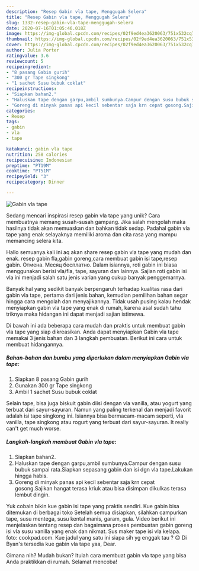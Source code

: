 ```yaml
---
description: "Resep Gabin vla tape, Menggugah Selera"
title: "Resep Gabin vla tape, Menggugah Selera"
slug: 1332-resep-gabin-vla-tape-menggugah-selera
date: 2020-07-16T01:05:46.018Z
image: https://img-global.cpcdn.com/recipes/02f9ed4ea3620063/751x532cq70/gabin-vla-tape-foto-resep-utama.jpg
thumbnail: https://img-global.cpcdn.com/recipes/02f9ed4ea3620063/751x532cq70/gabin-vla-tape-foto-resep-utama.jpg
cover: https://img-global.cpcdn.com/recipes/02f9ed4ea3620063/751x532cq70/gabin-vla-tape-foto-resep-utama.jpg
author: Julia Porter
ratingvalue: 3.6
reviewcount: 5
recipeingredient:
- "8 pasang Gabin gurih"
- "300 gr Tape singkong"
- "1 sachet Susu bubuk coklat"
recipeinstructions:
- "Siapkan bahan2."
- "Haluskan tape dengan garpu,ambil sumbunya.Campur dengan susu bubuk sampai rata.Siapkan sepasang gabin dan isi dgn vla tape.Lakukan hingga habis."
- "Goreng di minyak panas api kecil sebentar saja krn cepat gosong.Sajikan hangat terasa kriuk atau bisa disimpan dikulkas terasa lembut dingin."
categories:
- Resep
tags:
- gabin
- vla
- tape

katakunci: gabin vla tape 
nutrition: 258 calories
recipecuisine: Indonesian
preptime: "PT19M"
cooktime: "PT51M"
recipeyield: "3"
recipecategory: Dinner

---
```



![Gabin vla tape](https://img-global.cpcdn.com/recipes/02f9ed4ea3620063/751x532cq70/gabin-vla-tape-foto-resep-utama.jpg)

Sedang mencari inspirasi resep gabin vla tape yang unik? Cara membuatnya memang susah-susah gampang. Jika salah mengolah maka hasilnya tidak akan memuaskan dan bahkan tidak sedap. Padahal gabin vla tape yang enak selayaknya memiliki aroma dan cita rasa yang mampu memancing selera kita.

Hallo semuanya.kali ini aq akan share resep gabin vla tape yang mudah dan enak. resep gabin fla,gabin goreng,cara membuat gabin isi tape,resep gabin. Отмена. Месяц бесплатно. Dalam isiannya, roti gabin ini biasa menggunakan berisi vla/fla, tape, sayuran dan lainnya. Sajian roti gabin isi vla ini menjadi salah satu jenis varian yang cukup banyak penggemarnya.

Banyak hal yang sedikit banyak berpengaruh terhadap kualitas rasa dari gabin vla tape, pertama dari jenis bahan, kemudian pemilihan bahan segar hingga cara mengolah dan menyajikannya. Tidak usah pusing kalau hendak menyiapkan gabin vla tape yang enak di rumah, karena asal sudah tahu triknya maka hidangan ini dapat menjadi sajian istimewa.


Di bawah ini ada beberapa cara mudah dan praktis untuk membuat gabin vla tape yang siap dikreasikan. Anda dapat menyiapkan Gabin vla tape memakai 3 jenis bahan dan 3 langkah pembuatan. Berikut ini cara untuk membuat hidangannya.

<!--inarticleads1-->

##### Bahan-bahan dan bumbu yang diperlukan dalam menyiapkan Gabin vla tape:

1. Siapkan 8 pasang Gabin gurih
1. Gunakan 300 gr Tape singkong
1. Ambil 1 sachet Susu bubuk coklat


Selain tape, bisa juga biskuit gabin diisi dengan vla vanilla, atau yogurt yang terbuat dari sayur-sayuran. Namun yang paling terkenal dan menjadi favorit adalah isi tape singkong ini. Isiannya bisa bermacam-macam seperti, vla vanilla, tape singkong atau rogurt yang terbuat dari sayur-sayuran. It really can&#39;t get much worse. 

<!--inarticleads2-->

##### Langkah-langkah membuat Gabin vla tape:

1. Siapkan bahan2.
1. Haluskan tape dengan garpu,ambil sumbunya.Campur dengan susu bubuk sampai rata.Siapkan sepasang gabin dan isi dgn vla tape.Lakukan hingga habis.
1. Goreng di minyak panas api kecil sebentar saja krn cepat gosong.Sajikan hangat terasa kriuk atau bisa disimpan dikulkas terasa lembut dingin.


Yuk cobain bikin kue gabin isi tape yang praktis sendiri. Kue gabin bisa ditemukan di berbagai toko Setelah semua disiapkan, silahkan campurkan tape, susu mentega, susu kental manis, garam, gula. Video berikut ini menjelaskan tentang resep dan bagaimana proses pembuatan gabin goreng isi vla susu vanilla yang enak dan nikmat. Sus maker tape isi vla kelapa. foto: cookpad.com. Kue jadul yang satu ini siapa sih yg enggak tau ? 😊 Di Byan&#39;s tersedia kue gabin vla tape yaa, Dear. 

Gimana nih? Mudah bukan? Itulah cara membuat gabin vla tape yang bisa Anda praktikkan di rumah. Selamat mencoba!
